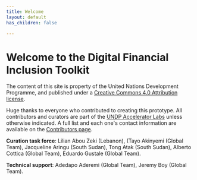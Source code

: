 ```yaml
---
title: Welcome
layout: default
has_children: false

---
```


# Welcome to the Digital Financial Inclusion Toolkit

The content of this site is property of the United Nations Development Programme, and published under a [Creative Commons 4.0 Attribution license](https://creativecommons.org/licenses/by/4.0/).

Huge thanks to everyone who contributed to creating this prototype. All contributors and curators are part of the [UNDP Accelerator Labs](https://acceleratorlabs.undp.org) unless otherwise indicated. A full list and each one's contact information are available on the [Contributors page](/Financial-inclusion-toolkit/Team.html). 

**Curation task force**: Lilian Abou  Zeki (Lebanon), (Tayo Akinyemi (Global Team), Jacqueline Aringu (South Sudan), Tong Atak (South Sudan), Alberto Cottica (Global Team), Eduardo Gustale (Global Team).

**Technical support**: Adedapo Aderemi (Global Team), Jeremy Boy (Global Team).